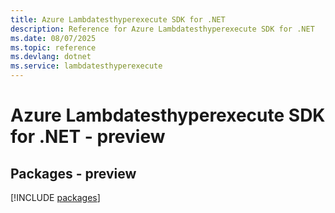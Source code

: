 ```yaml
---
title: Azure Lambdatesthyperexecute SDK for .NET
description: Reference for Azure Lambdatesthyperexecute SDK for .NET
ms.date: 08/07/2025
ms.topic: reference
ms.devlang: dotnet
ms.service: lambdatesthyperexecute
---
```

# Azure Lambdatesthyperexecute SDK for .NET - preview
## Packages - preview
[!INCLUDE [packages](lambdatesthyperexecute-index.md)]